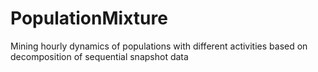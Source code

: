 # PopulationMixture
 Mining hourly dynamics of populations with different activities based on decomposition of sequential snapshot data
